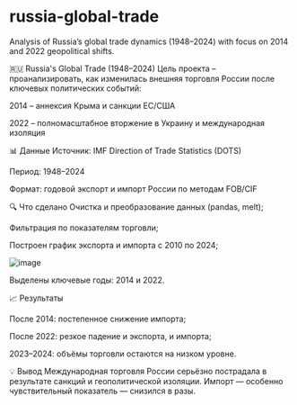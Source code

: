 # russia-global-trade
Analysis of Russia’s global trade dynamics (1948–2024) with focus on 2014 and 2022 geopolitical shifts.

🇷🇺 Russia's Global Trade (1948–2024)
Цель проекта – проанализировать, как изменилась внешняя торговля России после ключевых политических событий:

2014 – аннексия Крыма и санкции ЕС/США

2022 – полномасштабное вторжение в Украину и международная изоляция


📊 Данные
Источник: IMF Direction of Trade Statistics (DOTS)

Период: 1948–2024

Формат: годовой экспорт и импорт России по методам FOB/CIF


🔍 Что сделано
Очистка и преобразование данных (pandas, melt);

Фильтрация по показателям торговли;

Построен график экспорта и импорта с 2010 по 2024;

![image](https://github.com/user-attachments/assets/af4cd592-1fd7-46c3-a923-7bfea850070f)


Выделены ключевые годы: 2014 и 2022.


📈 Результаты

После 2014: постепенное снижение импорта;

После 2022: резкое падение и экспорта, и импорта;

2023–2024: объёмы торговли остаются на низком уровне.


💡 Вывод
Международная торговля России серьёзно пострадала в результате санкций и геополитической изоляции. Импорт — особенно чувствительный показатель — снизился в разы.
